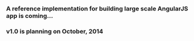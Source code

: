 
### A reference implementation for building large scale AngularJS app is coming...

### v1.0 is planning on October, 2014 
